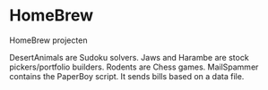 # HomeBrew
HomeBrew projecten

DesertAnimals are Sudoku solvers.
Jaws and Harambe are stock pickers/portfolio builders.
Rodents are Chess games.
MailSpammer contains the PaperBoy script. It sends bills based on a data file.
